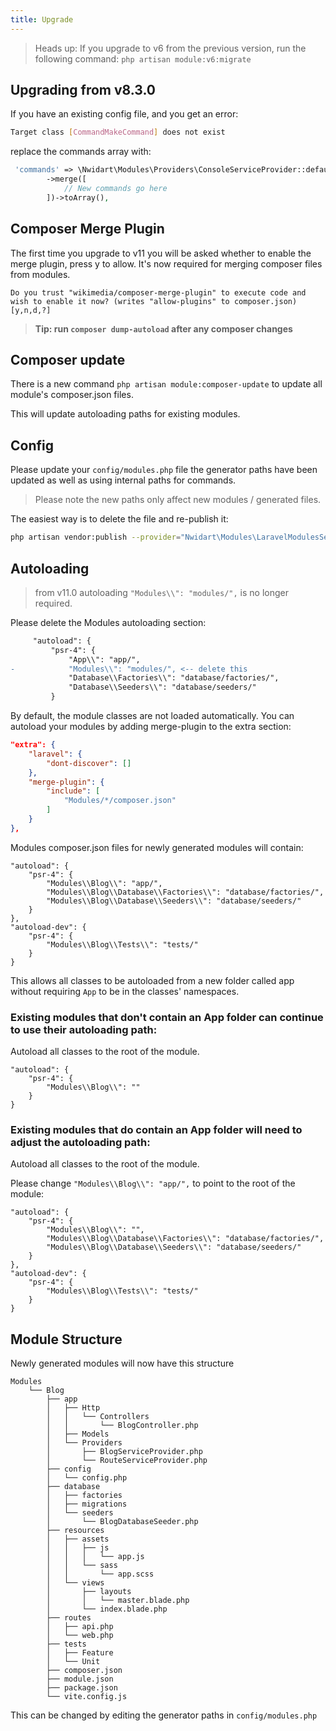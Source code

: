 ```yaml
---
title: Upgrade
---
```


> Heads up:
    If you upgrade to v6 from the previous version, run the following command: `php artisan module:v6:migrate`

## Upgrading from v8.3.0

If you have an existing config file, and you get an error:
```bash
Target class [CommandMakeCommand] does not exist
```

replace the commands array with:

```php
 'commands' => \Nwidart\Modules\Providers\ConsoleServiceProvider::defaultCommands()
        ->merge([
            // New commands go here
        ])->toArray(),
```

## Composer Merge Plugin

The first time you upgrade to v11 you will be asked whether to enable the merge plugin, press y to allow. It's now required for merging composer files from modules.

```
Do you trust "wikimedia/composer-merge-plugin" to execute code and wish to enable it now? (writes "allow-plugins" to composer.json) [y,n,d,?] 
```

> **Tip: run `composer dump-autoload` after any composer changes**

## Composer update

There is a new command `php artisan module:composer-update` to update all module's composer.json files.

This will update autoloading paths for existing modules.

## Config

Please update your `config/modules.php` file the generator paths have been updated as well as using internal paths for commands.

> Please note the new paths only affect new modules / generated files.

The easiest way is to delete the file and re-publish it:

```bash
php artisan vendor:publish --provider="Nwidart\Modules\LaravelModulesServiceProvider" --tag="config"
```

## Autoloading

> from v11.0 autoloading `"Modules\\": "modules/",` is no longer required.

Please delete the Modules autoloading section:

```diff
     "autoload": {
         "psr-4": {
             "App\\": "app/",
-            "Modules\\": "modules/", <-- delete this
             "Database\\Factories\\": "database/factories/",
             "Database\\Seeders\\": "database/seeders/"
         }
```

By default, the module classes are not loaded automatically. You can autoload your modules by adding merge-plugin to the extra section:

```json
"extra": {
    "laravel": {
        "dont-discover": []
    },
    "merge-plugin": {
        "include": [
            "Modules/*/composer.json"
        ]
    }
},
```

Modules composer.json files for newly generated modules will contain:

```
"autoload": {
    "psr-4": {
        "Modules\\Blog\\": "app/",
        "Modules\\Blog\\Database\\Factories\\": "database/factories/",
        "Modules\\Blog\\Database\\Seeders\\": "database/seeders/"
    }
},
"autoload-dev": {
    "psr-4": {
        "Modules\\Blog\\Tests\\": "tests/"
    }
}
```

This allows all classes to be autoloaded from a new folder called app without requiring `App` to be in the classes' namespaces.

### Existing modules that don't contain an App folder can continue to use their autoloading path:

Autoload all classes to the root of the module.

```
"autoload": {
    "psr-4": {
        "Modules\\Blog\\": ""
    }
}
```

### Existing modules that do contain an App folder will need to adjust the autoloading path:

Autoload all classes to the root of the module.

Please change `"Modules\\Blog\\": "app/",` to point to the root of the module:

```
"autoload": {
    "psr-4": {
        "Modules\\Blog\\": "",
        "Modules\\Blog\\Database\\Factories\\": "database/factories/",
        "Modules\\Blog\\Database\\Seeders\\": "database/seeders/"
    }
},
"autoload-dev": {
    "psr-4": {
        "Modules\\Blog\\Tests\\": "tests/"
    }
}
```


## Module Structure

Newly generated modules will now have this structure

```
Modules
    └── Blog
        ├── app
        │   ├── Http
        │   │   └── Controllers
        │   │       └── BlogController.php
        │   ├── Models
        │   └── Providers
        │       ├── BlogServiceProvider.php
        │       └── RouteServiceProvider.php
        ├── config
        │   └── config.php
        ├── database
        │   ├── factories
        │   ├── migrations
        │   └── seeders
        │       └── BlogDatabaseSeeder.php
        ├── resources
        │   ├── assets
        │   │   ├── js
        │   │   │   └── app.js
        │   │   └── sass
        │   │       └── app.scss
        │   └── views
        │       ├── layouts
        │       │   └── master.blade.php
        │       └── index.blade.php
        ├── routes
        │   ├── api.php
        │   └── web.php
        ├── tests
        │   ├── Feature
        │   └── Unit
        ├── composer.json
        ├── module.json
        ├── package.json
        └── vite.config.js
```

This can be changed by editing the generator paths in `config/modules.php`
